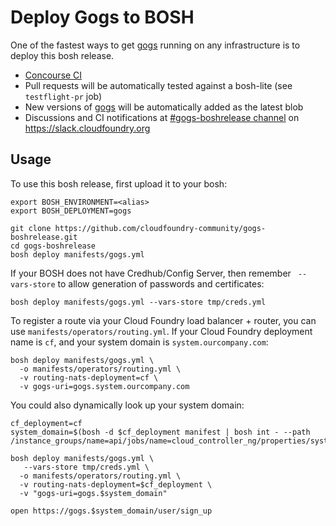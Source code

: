 # Deploy Gogs to BOSH

One of the fastest ways to get [gogs](http://gogs.io/) running on any infrastructure is to deploy this bosh release.

* [Concourse CI](https://ci.starkandwayne.com/teams/main/pipelines/gogs-boshrelease?groups=gogs-boshrelease)
* Pull requests will be automatically tested against a bosh-lite (see `testflight-pr` job)
* New versions of [gogs](http://gogs.io/) will be automatically added as the latest blob
* Discussions and CI notifications at [#gogs-boshrelease channel](https://cloudfoundry.slack.com/messages/C6PMMSW3T/) on https://slack.cloudfoundry.org

## Usage

To use this bosh release, first upload it to your bosh:

```
export BOSH_ENVIRONMENT=<alias>
export BOSH_DEPLOYMENT=gogs

git clone https://github.com/cloudfoundry-community/gogs-boshrelease.git
cd gogs-boshrelease
bosh deploy manifests/gogs.yml
```

If your BOSH does not have Credhub/Config Server, then remember ` --vars-store` to allow generation of passwords and certificates:

```
bosh deploy manifests/gogs.yml --vars-store tmp/creds.yml
```

To register a route via your Cloud Foundry load balancer + router, you can use `manifests/operators/routing.yml`. If your Cloud Foundry deployment name is `cf`, and your system domain is `system.ourcompany.com`:

```
bosh deploy manifests/gogs.yml \
  -o manifests/operators/routing.yml \
  -v routing-nats-deployment=cf \
  -v gogs-uri=gogs.system.ourcompany.com
```

You could also dynamically look up your system domain:

```
cf_deployment=cf
system_domain=$(bosh -d $cf_deployment manifest | bosh int - --path /instance_groups/name=api/jobs/name=cloud_controller_ng/properties/system_domain)

bosh deploy manifests/gogs.yml \
   --vars-store tmp/creds.yml \
  -o manifests/operators/routing.yml \
  -v routing-nats-deployment=$cf_deployment \
  -v "gogs-uri=gogs.$system_domain"

open https://gogs.$system_domain/user/sign_up
```

